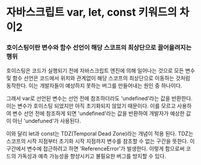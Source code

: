 # 자바스크립트 var, let, const 키워드의 차이2

### 호이스팅이란 변수와 함수 선언이 해당 스코프의 최상단으로 끌어올려지는 행위

호이스팅은 코드가 실행되기 전에 자바스크립트 엔진에 의해 일어나는 것으로 모든 변수 및 함수 선언은 코드에서 위치와 관계없이 해당 스코프의 최상단으로 이동하는 것처럼 동작한다. 이는 개발자들이 예상하지 못하는 버그를 만들어내는 원인 중 하나이다.

그래서 var로 선언된 변수는 선언 전에 참조하더라도 'undefined'라는 값을 반환한다. 이는 변수가 호이스팅 되었지만 아직 초기화되지 않았기 때문이다. 이를 모르고 사용하여 변수 선언 전에 참조하게 되면 'undefined'라는 값을 반환하여 개발자가 예상한 값이 아닌 'undefuned'가 사용된다.

이와 달리 let과 const는 TDZ(Temporal Dead Zone)라는 개념이 적용 된다.
TDZ는 스코프의 시작 지점부터 초기화 시작 지점까지 변수를 참조할 수 없는 구간을 뜻한다. 이 구간에서 변수에 접근하려고 하면 'ReferenceError'가 발생한다. 이렇게 함으로써 코드의 가독성과 예측 가능성을 향샹시키고 불필요한 버그를 방지할 수 있다.
